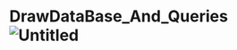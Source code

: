 # DrawDataBase_And_Queries![Untitled](https://github.com/Akhuov/DrawDataBase_And_Queries/assets/98748071/6f617a8a-9925-4de5-a9b1-ea5826494c34)
